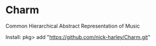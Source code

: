 # Charm
Common Hierarchical Abstract Representation of Music

Install: pkg> add "https://github.com/nick-harley/Charm.git"
